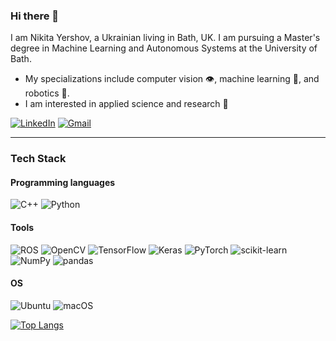 ### Hi there 👋

<!--
**NikkYrshh/NikkYrshh** is a ✨ _special_ ✨ repository because its `README.md` (this file) appears on your GitHub profile.

Here are some ideas to get you started:

-  I’m currently working on ...
- 🌱 I’m currently learning ...
- 👯 I’m looking to collaborate on ...
- 🤔 I’m looking for help with ...
- 💬 Ask me about ...
- 📫 How to reach me: ...
- 😄 Pronouns: ...
- ⚡ Fun fact: ...
-->
I am Nikita Yershov, a Ukrainian living in Bath, UK. I am pursuing a Master's degree in Machine Learning and Autonomous Systems at the University of Bath. 
- My specializations include computer vision 👁️, machine learning 👾, and robotics 🤖.
- I am interested in applied science and research 🔭

[![LinkedIn](https://img.shields.io/badge/LinkedIn-blue?style=flat-square&logo=linkedin)](https://www.linkedin.com/in/nik-yershov)
[![Gmail](https://img.shields.io/badge/Gmail-D14836?style=flat-square&logo=gmail&logoColor=white)](mailto:niki.iersh@gmail.com)



***
### Tech Stack
#### Programming languages
![C++](https://img.shields.io/badge/C++-00599C?style=flat-square&logo=cplusplus&logoColor=white)
![Python](https://img.shields.io/badge/Python-3776AB?style=flat-square&logo=python&logoColor=white)
#### Tools
![ROS](https://img.shields.io/badge/ROS-22314E?style=flat-square&logo=ros&logoColor=white)
![OpenCV](https://img.shields.io/badge/OpenCV-%23black.svg?style=flat-square&logo=opencv&logoColor=black)
![TensorFlow](https://img.shields.io/badge/TensorFlow-FF6F00?style=flat-square&logo=tensorflow&logoColor=white)
![Keras](https://img.shields.io/badge/Keras-D00000?style=flat-square&logo=Keras&logoColor=white)
![PyTorch](https://img.shields.io/badge/PyTorch-EE4C2C?style=flat-square&logo=pytorch&logoColor=white)
![scikit-learn](https://img.shields.io/badge/scikit_learn-F7931E?style=flat-square&logo=scikit-learn&logoColor=white)
![NumPy](https://img.shields.io/badge/NumPy-013243?style=flat-square&logo=numpy&logoColor=white)
![pandas](https://img.shields.io/badge/pandas-150458?style=flat-square&logo=pandas&logoColor=white)
#### OS
![Ubuntu](https://img.shields.io/badge/Ubuntu-E95420?style=flat-square&logo=ubuntu&logoColor=white)
![macOS](https://img.shields.io/badge/macOS-000000?style=flat-square&logo=apple&logoColor=white)



[![Top Langs](https://github-readme-stats.vercel.app/api/top-langs/?username=NikkYrshh&layout=compact)](https://github.com/anuraghazra/github-readme-stats)
